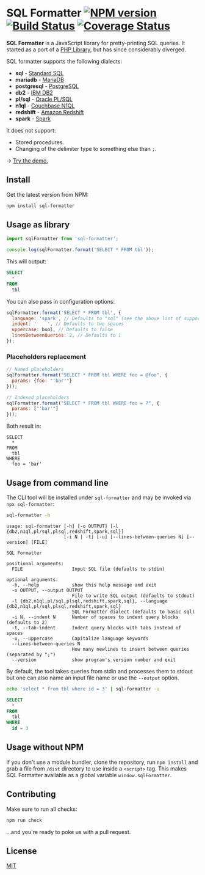 # SQL Formatter [![NPM version](https://img.shields.io/npm/v/sql-formatter.svg)](https://npmjs.com/package/sql-formatter) [![Build Status](https://travis-ci.org/zeroturnaround/sql-formatter.svg?branch=master)](https://travis-ci.org/zeroturnaround/sql-formatter) [![Coverage Status](https://coveralls.io/repos/github/zeroturnaround/sql-formatter/badge.svg?branch=master)](https://coveralls.io/github/zeroturnaround/sql-formatter?branch=master)

**SQL Formatter** is a JavaScript library for pretty-printing SQL queries.
It started as a port of a [PHP Library][], but has since considerably diverged.

SQL formatter supports the following dialects:

- **sql** - [Standard SQL][]
- **mariadb** - [MariaDB][]
- **postgresql** - [PostgreSQL][]
- **db2** - [IBM DB2][]
- **pl/sql** - [Oracle PL/SQL][]
- **n1ql** - [Couchbase N1QL][]
- **redshift** - [Amazon Redshift][]
- **spark** - [Spark][]

It does not support:

- Stored procedures.
- Changing of the delimiter type to something else than `;`.

&rarr; [Try the demo.](https://zeroturnaround.github.io/sql-formatter/)

## Install

Get the latest version from NPM:

```sh
npm install sql-formatter
```

## Usage as library

```js
import sqlFormatter from 'sql-formatter';

console.log(sqlFormatter.format('SELECT * FROM tbl'));
```

This will output:

```sql
SELECT
  *
FROM
  tbl
```

You can also pass in configuration options:

```js
sqlFormatter.format('SELECT * FROM tbl', {
  language: 'spark', // Defaults to "sql" (see the above list of supported dialects)
  indent: '    ', // Defaults to two spaces
  uppercase: bool, // Defaults to false
  linesBetweenQueries: 2, // Defaults to 1
});
```

### Placeholders replacement

```js
// Named placeholders
sqlFormatter.format("SELECT * FROM tbl WHERE foo = @foo", {
  params: {foo: "'bar'"}
}));

// Indexed placeholders
sqlFormatter.format("SELECT * FROM tbl WHERE foo = ?", {
  params: ["'bar'"]
}));
```

Both result in:

```
SELECT
  *
FROM
  tbl
WHERE
  foo = 'bar'
```

## Usage from command line

The CLI tool will be installed under `sql-formatter`
and may be invoked via `npx sql-formatter`:

```sh
sql-formatter -h
```

```
usage: sql-formatter [-h] [-o OUTPUT] [-l {db2,n1ql,pl/sql,plsql,redshift,spark,sql}]
                     [-i N | -t] [-u] [--lines-between-queries N] [--version] [FILE]

SQL Formatter

positional arguments:
  FILE                  Input SQL file (defaults to stdin)

optional arguments:
  -h, --help            show this help message and exit
  -o OUTPUT, --output OUTPUT
                        File to write SQL output (defaults to stdout)
  -l {db2,n1ql,pl/sql,plsql,redshift,spark,sql}, --language {db2,n1ql,pl/sql,plsql,redshift,spark,sql}
                        SQL Formatter dialect (defaults to basic sql)
  -i N, --indent N      Number of spaces to indent query blocks (defaults to 2)
  -t, --tab-indent      Indent query blocks with tabs instead of spaces
  -u, --uppercase       Capitalize language keywords
  --lines-between-queries N
                        How many newlines to insert between queries (separated by ";")
  --version             show program's version number and exit
```

By default, the tool takes queries from stdin and processes them to stdout but
one can also name an input file name or use the `--output` option.

```sh
echo 'select * from tbl where id = 3' | sql-formatter -u
```

```sql
SELECT
  *
FROM
  tbl
WHERE
  id = 3
```

## Usage without NPM

If you don't use a module bundler, clone the repository, run `npm install` and grab a file from `/dist` directory to use inside a `<script>` tag.
This makes SQL Formatter available as a global variable `window.sqlFormatter`.

## Contributing

Make sure to run all checks:

```sh
npm run check
```

...and you're ready to poke us with a pull request.

## License

[MIT](https://github.com/zeroturnaround/sql-formatter/blob/master/LICENSE)

[php library]: https://github.com/jdorn/sql-formatter
[standard sql]: https://en.wikipedia.org/wiki/SQL:2011
[couchbase n1ql]: http://www.couchbase.com/n1ql
[ibm db2]: https://www.ibm.com/analytics/us/en/technology/db2/
[oracle pl/sql]: http://www.oracle.com/technetwork/database/features/plsql/index.html
[amazon redshift]: https://docs.aws.amazon.com/redshift/latest/dg/cm_chap_SQLCommandRef.html
[spark]: https://spark.apache.org/docs/latest/api/sql/index.html
[postgresql]: https://www.postgresql.org/
[mariadb]: https://mariadb.com/
